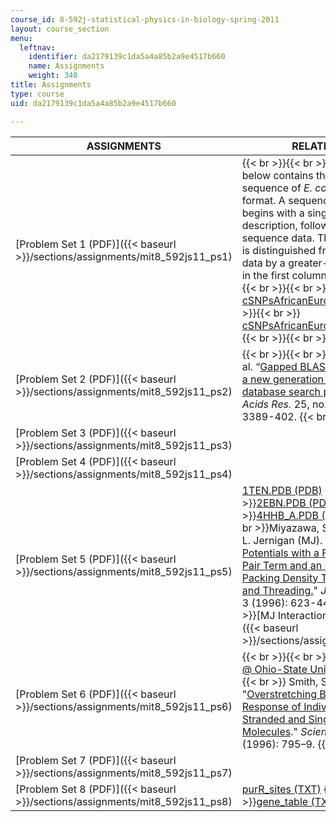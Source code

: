 ```yaml
---
course_id: 8-592j-statistical-physics-in-biology-spring-2011
layout: course_section
menu:
  leftnav:
    identifier: da2179139c1da5a4a85b2a9e4517b660
    name: Assignments
    weight: 340
title: Assignments
type: course
uid: da2179139c1da5a4a85b2a9e4517b660

---
```


| ASSIGNMENTS | RELATED FILES |
| --- | --- |
| [Problem Set 1 (PDF)]({{< baseurl >}}/sections/assignments/mit8_592js11_ps1) |  {{< br >}}{{< br >}} The .fna file below contains the nucleic acid sequence of _E. coli_ in the FASTA format. A sequence in FASTA format begins with a single-line description, followed by lines of sequence data. The description line is distinguished from the sequence data by a greater-than (">") symbol in the first column. ([FNA - 4.5 MB](./resolveuid/77177281caa9fedfeb5d8fdbfb33167d)) {{< br >}}{{< br >}} [cSNPsAfricanEuropean (DAT)](/coursemedia/8-592j-statistical-physics-in-biology-spring-2011/eaf7a7e89f3a8daf62205779d08ef598_cSNPsAfricanEuropean.dat) {{< br >}}{{< br >}} [cSNPsAfricanEuropeanType (DAT)](/coursemedia/8-592j-statistical-physics-in-biology-spring-2011/f61eca1ae824f675f4c3b36406c4b4a8_cSNPsAfricanEuropeanType.dat) {{< br >}}{{< br >}}  |
| [Problem Set 2 (PDF)]({{< baseurl >}}/sections/assignments/mit8_592js11_ps2) |  {{< br >}}{{< br >}} Altschul, S.F., et al. “[Gapped BLAST and PSI-BLAST: a new generation of protein database search programs](http://www.ncbi.nlm.nih.gov/pubmed/9254694).” _Nucleic Acids Res._ 25, no. 17 (1997): 3389-402. {{< br >}}{{< br >}}  |
| [Problem Set 3 (PDF)]({{< baseurl >}}/sections/assignments/mit8_592js11_ps3) | &nbsp; |
| [Problem Set 4 (PDF)]({{< baseurl >}}/sections/assignments/mit8_592js11_ps4) | &nbsp; |
| [Problem Set 5 (PDF)]({{< baseurl >}}/sections/assignments/mit8_592js11_ps5) | [1TEN.PDB (PDB)](./resolveuid/be753c37addf2c9f5815b8cd93e7146e)  {{< br >}}[2EBN.PDB (PDB)](./resolveuid/f25f971b34b52db0f65f86a607197a30)  {{< br >}}[4HHB\_A.PDB (PDB)](./resolveuid/4cf3c60d4f4c6d84dd40063a8e36c49a)  {{< br >}}  {{< br >}}Miyazawa, Sanzo, and Robert L. Jernigan (MJ). "[Residue–Residue Potentials with a Favorable Contact Pair Term and an Unfavorable High Packing Density Term, for Simulation and Threading.](http://www.ncbi.nlm.nih.gov/pubmed/8604144)" _J. Mol Biol._ 256, no. 3 (1996): 623-44.  {{< br >}}  {{< br >}}[MJ Interaction Table (3) (PDF)]({{< baseurl >}}/sections/assignments/mj_table3) |
| [Problem Set 6 (PDF)]({{< baseurl >}}/sections/assignments/mit8_592js11_ps6) |  {{< br >}}{{< br >}} [The RNA Puller @ Ohio-State University](http://bioserv.mps.ohio-state.edu/rna/) {{< br >}}{{< br >}} Smith, S.B., et al. "[Overstretching B-DNA: The Elastic Response of Individual Double-Stranded and Single-Stranded DNA Molecules](http://www.ncbi.nlm.nih.gov/pubmed/8628994)." _Science_ 271 no. 5250 (1996): 795–9. {{< br >}}{{< br >}}  |
| [Problem Set 7 (PDF)]({{< baseurl >}}/sections/assignments/mit8_592js11_ps7) | &nbsp; |
| [Problem Set 8 (PDF)]({{< baseurl >}}/sections/assignments/mit8_592js11_ps8) | [purR\_sites (TXT)](./resolveuid/2eee1a5b6186d3dd45af4ea4c64b945c)  {{< br >}}[gene\_table (TXT)](./resolveuid/da6c586bd51ffafd142613ecf0adcd2a)